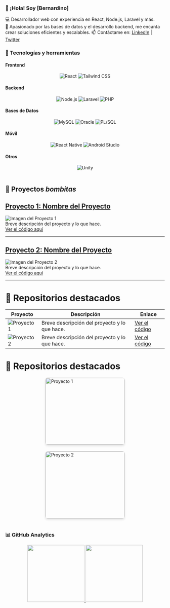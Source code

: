 ### 👋 ¡Hola! Soy [Bernardino]  

💻 Desarrollador web con experiencia en React, Node.js, Laravel y más.  
🚀 Apasionado por las bases de datos y el desarrollo backend, me encanta crear soluciones eficientes y escalables.
📫 Contáctame en: [LinkedIn](https://www.linkedin.com/in/tuusuario/) | [Twitter](https://twitter.com/tuusuario)  


### 🚀 Tecnologías y herramientas  
<div style="max-width: 700px;">
  <!-- Frontend -->
  <h4>Frontend</h4>
  <div style="display: flex; flex-wrap: wrap; justify-content: space-between;">
    <div style="flex: 1 1 45%; text-align: center;">
      <img src="https://img.shields.io/badge/-React-61DAFB?style=flat&logo=React&logoColor=white" alt="React"/>
      <img src="https://img.shields.io/badge/-Tailwind%20CSS-38B2AC?style=flat&logo=Tailwind%20CSS&logoColor=white" alt="Tailwind CSS"/>
    </div>
  </div>

  <!-- Backend -->
  <h4>Backend</h4>
  <div style="display: flex; flex-wrap: wrap; justify-content: space-between;">
    <div style="flex: 1 1 45%; text-align: center;">
      <img src="https://img.shields.io/badge/-Node.js-339933?style=flat&logo=node.js&logoColor=white" alt="Node.js"/>
      <img src="https://img.shields.io/badge/-Laravel-EF4135?style=flat&logo=Laravel&logoColor=white" alt="Laravel"/>
      <img src="https://img.shields.io/badge/-PHP-777BB4?style=flat&logo=PHP&logoColor=white" alt="PHP"/>
    </div>
  </div>

  <!-- Bases de Datos -->
  <h4>Bases de Datos</h4>
  <div style="display: flex; flex-wrap: wrap; justify-content: space-between;">
    <div style="flex: 1 1 45%; text-align: center;">
      <img src="https://img.shields.io/badge/-MySQL-4479A1?style=flat&logo=MySQL&logoColor=white" alt="MySQL"/>
      <img src="https://img.shields.io/badge/-Oracle-F80000?style=flat&logo=Oracle&logoColor=white" alt="Oracle"/>
      <img src="https://img.shields.io/badge/-PL%2FSQL-F80000?style=flat&logo=Oracle&logoColor=white" alt="PL/SQL"/>
    </div>
  </div>

  <!-- Móvil -->
  <h4>Móvil</h4>
  <div style="display: flex; flex-wrap: wrap; justify-content: space-between;">
    <div style="flex: 1 1 45%; text-align: center;">
      <img src="https://img.shields.io/badge/-React%20Native-61DAFB?style=flat&logo=React%20Native&logoColor=white" alt="React Native"/>
      <img src="https://img.shields.io/badge/-Android%20Studio-3DDC84?style=flat&logo=Android%20Studio&logoColor=white" alt="Android Studio"/>
    </div>
  </div>

  <!-- Otros -->
  <h4>Otros</h4>
  <div style="display: flex; flex-wrap: wrap; justify-content: space-between;">
    <div style="flex: 1 1 45%; text-align: center;">
      <img src="https://img.shields.io/badge/-Unity-000000?style=flat&logo=Unity&logoColor=white" alt="Unity"/>
    </div>
  </div>
</div>


<br>

## 🚀 Proyectos *bombitas*

## [**Proyecto 1: Nombre del Proyecto**](https://github.com/BERCHNARD10/UTHH_PRY)
![Imagen del Proyecto 1](https://via.placeholder.com/600x300/0000FF/808080?text=Proyecto+1+Nombre)  
Breve descripción del proyecto y lo que hace.  
[Ver el código aquí](https://github.com/BERCHNARD10/UTHH_PRY)

---

## [**Proyecto 2: Nombre del Proyecto**](https://github.com/BERCHNARD10/UTHH_PRY2)
![Imagen del Proyecto 2](https://via.placeholder.com/600x300/FF5733/FFFFFF?text=Proyecto+2+Nombre)  
Breve descripción del proyecto y lo que hace.  
[Ver el código aquí](https://github.com/BERCHNARD10/UTHH_PRY2)

---

# 🚀 Repositorios destacados

| Proyecto | Descripción | Enlace |
|----------|-------------|--------|
| ![Proyecto 1](https://via.placeholder.com/150x100/0000FF/808080?text=Proyecto+1) | Breve descripción del proyecto y lo que hace. | [Ver el código](https://github.com/BERCHNARD10/UTHH_PRY) |
| ![Proyecto 2](https://via.placeholder.com/150x100/FF5733/FFFFFF?text=Proyecto+2) | Breve descripción del proyecto y lo que hace. | [Ver el código](https://github.com/BERCHNARD10/UTHH_PRY2) |


# 🚀 Repositorios destacados

<div style="display: flex; flex-wrap: wrap; justify-content: space-around; gap: 20px;">
  
  <div style="width: 250px; border: 1px solid #ddd; border-radius: 8px; overflow: hidden; box-shadow: 0px 4px 6px rgba(0, 0, 0, 0.1);">
    <a href="https://github.com/BERCHNARD10/UTHH_PRY">
      <img src="https://via.placeholder.com/250x150/0000FF/FFFFFF?text=Proyecto+1" alt="Proyecto 1" style="width: 100%; height: auto; border-bottom: 1px solid #ddd;">
      <div style="padding: 15px;">
        <h3>Proyecto 1: Nombre del Proyecto</h3>
        <p>Breve descripción del proyecto y lo que hace.</p>
        <p><strong><a href="https://github.com/BERCHNARD10/UTHH_PRY">Ver el código</a></strong></p>
      </div>
    </a>
  </div>

  <div style="width: 250px; border: 1px solid #ddd; border-radius: 8px; overflow: hidden; box-shadow: 0px 4px 6px rgba(0, 0, 0, 0.1);">
    <a href="https://github.com/BERCHNARD10/UTHH_PRY2">
      <img src="https://via.placeholder.com/250x150/FF5733/FFFFFF?text=Proyecto+2" alt="Proyecto 2" style="width: 100%; height: auto; border-bottom: 1px solid #ddd;">
      <div style="padding: 15px;">
        <h3>Proyecto 2: Nombre del Proyecto</h3>
        <p>Breve descripción del proyecto y lo que hace.</p>
        <p><strong><a href="https://github.com/BERCHNARD10/UTHH_PRY2">Ver el código</a></strong></p>
      </div>
    </a>
  </div>

</div>


<br>

### 📊 GitHub Analytics

<p align="center">
<a href="https://github.com/BERCHNARD10">
  <img height="180em" src="https://github-readme-stats-eight-theta.vercel.app/api?username=BERCHNARD10&show_icons=true&theme=algolia&include_all_commits=true&count_private=true"/>
  <img height="180em" src="https://github-readme-stats-eight-theta.vercel.app/api/top-langs/?username=BERCHNARD10&layout=compact&langs_count=8&theme=algolia"/>
</a>
</p>


